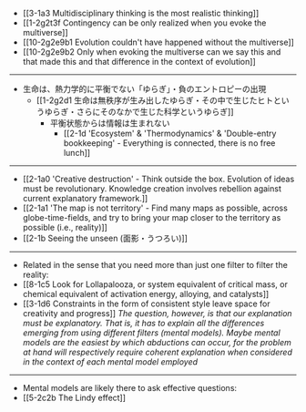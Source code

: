 - [[3-1a3 Multidisciplinary thinking is the most realistic thinking]]
- [[1-2g2t3f Contingency can be only realized when you evoke the multiverse]]
- [[10-2g2e9b1 Evolution couldn't have happened without the multiverse]]
- [[10-2g2e9b2 Only when evoking the multiverse can we say this and that made this and that difference in the context of evolution]]
---
- 生命は、熱力学的に平衡でない「ゆらぎ」・負のエントロピーの出現
  - [[1-2g2d1 生命は無秩序が生み出したゆらぎ・その中で生じたヒトというゆらぎ・さらにそのなかで生じた科学というゆらぎ]]
    - 平衡状態からは情報は生まれない
      - [[2-1d 'Ecosystem' & 'Thermodynamics' & 'Double-entry bookkeeping' - Everything is connected, there is no free lunch]]
---
- [[2-1a0 'Creative destruction' - Think outside the box. Evolution of ideas must be revolutionary. Knowledge creation involves rebellion against current explanatory framework.]]
- [[2-1a1 'The map is not territory' - Find many maps as possible, across globe-time-fields, and try to bring your map closer to the territory as possible (i.e., reality)]]
- [[2-1b Seeing the unseen (面影・うつろい)]]
---
- Related in the sense that you need more than just one filter to filter the reality:
- [[8-1c5 Look for Lollapalooza, or system equivalent of critical mass, or chemical equivalent of activation energy, alloying, and catalysts]]
- [[3-1d6 Constraints in the form of consistent style leave space for creativity and progress]]
*The question, however, is that our explanation must be explanatory. That is, it has to explain all the differences emerging from using different filters (mental models). Maybe mental models are the easiest by which abductions can occur, for the problem at hand will respectively require coherent explanation when considered in the context of each mental model employed*
---
- Mental models are likely there to ask effective questions:
- [[5-2c2b The Lindy effect]]
